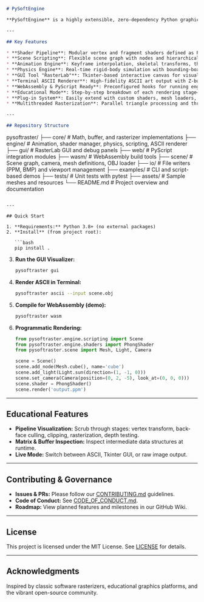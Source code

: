 ```markdown
# PySoftEngine

**PySoftEngine** is a highly extensible, zero‑dependency Python graphics engine and educational toolkit. It delivers a complete 2D/3D rendering and simulation pipeline—covering raw rasterization, shader scripting, animation, physics, GUI and terminal visualization, and browser demos via WebAssembly—all implemented in pure Python.

---

## Key Features

* **Shader Pipeline**: Modular vertex and fragment shaders defined as Python callables. Supports Lambert, Phong, Toon, and custom lighting models.
* **Scene Scripting**: Flexible scene graph with nodes and hierarchical transforms. Easy-to-use DSL for programmatic scene construction.
* **Animation Engine**: Keyframe interpolation, skeletal transforms, threaded playback, and real-time scene updates.
* **Physics Engine**: Real-time rigid-body simulation with bounding-box collision, mass/force integration, gravity, and threading support.
* **GUI Tool "RasterLab"**: Tkinter-based interactive canvas for visualizing rasterization stages, displaying wireframe vs. filled geometry, depth buffer, and debug overlays.
* **Terminal ASCII Renderer**: High-fidelity ASCII art output with Z-buffered shading, dithering, and live camera controls.
* **WebAssembly & PyScript Ready**: Preconfigured hooks for running engines in-browser via Pyodide or WebAssembly.
* **Educational Mode**: Step-by-step breakdown of each rendering stage—matrix math, culling, clipping, rasterization, and depth testing—with interactive inspection.
* **Plug-in System**: Easily extend with custom shaders, mesh loaders, and exporters (e.g., PNG, STL, GIF).
* **Multithreaded Rasterization**: Parallel triangle processing and threaded physics/animation for high performance on multi-core CPUs.

---

## Repository Structure

```
pysoftraster/
├── core/            # Math, buffer, and rasterizer implementations
├── engine/          # Animation, shader manager, physics, scripting, ASCII renderer
├── gui/             # RasterLab GUI and debug panels
├── web/             # PyScript integration modules
├── wasm/            # WebAssembly build tools
├── scene/           # Scene graph, camera, mesh definitions, OBJ loader
├── io/              # File writers (PPM, BMP) and viewport management
├── examples/        # CLI and script-based demos
├── tests/           # Unit tests with pytest
├── assets/          # Sample meshes and resources
└── README.md        # Project overview and documentation
```

---

## Quick Start

1. **Requirements:** Python 3.8+ (no external packages)
2. **Install** (from project root):

   ```bash
   pip install .
   ```
3. **Run the GUI Visualizer:**

   ```bash
   pysoftraster gui
   ```
4. **Render ASCII in Terminal:**

   ```bash
   pysoftraster ascii --input scene.obj
   ```
5. **Compile for WebAssembly (demo):**

   ```bash
   pysoftraster wasm
   ```
6. **Programmatic Rendering:**

   ```python
   from pysoftraster.engine.scripting import Scene
   from pysoftraster.engine.shaders import PhongShader
   from pysoftraster.scene import Mesh, Light, Camera

   scene = Scene()
   scene.add_node(Mesh.cube(), name='cube')
   scene.add_light(Light.sun(direction=(1, -1, 0)))
   scene.set_camera(Camera(position=(0, 2, -5), look_at=(0, 0, 0)))
   scene.shader = PhongShader()
   scene.render('output.ppm')
   ```

---

## Educational Features

* **Pipeline Visualization:** Scrub through stages: vertex transform, back-face culling, clipping, rasterization, depth testing.
* **Matrix & Buffer Inspection:** Inspect intermediate data structures at runtime.
* **Live Mode:** Switch between ASCII, Tkinter GUI, or raw image output.

---

## Contributing & Governance

* **Issues & PRs:** Please follow our [CONTRIBUTING.md](/CONTRIBUTING.md) guidelines.
* **Code of Conduct:** See [CODE\_OF\_CONDUCT.md](/CODE_OF_CONDUCT.md).
* **Roadmap:** View planned features and milestones in our GitHub Wiki.

---

## License

This project is licensed under the MIT License. See [LICENSE](/LICENSE) for details.

---

## Acknowledgments

Inspired by classic software rasterizers, educational graphics platforms, and the vibrant open-source community.

```
